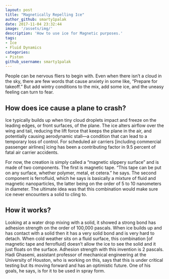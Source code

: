 ```yaml
---
layout: post
title: "Magnetically Repelling Ice"
author_github: smarty1palak
date: 2017-11-04 23:32:44
image: '/assets/img/'
description: 'How to use ice for Magnetic purposes.'
tags:
- Ice
- Fluid Dynamics
categories:
- Piston
github_username: smarty1palak
---
```


People can be nervous fliers to begin with. Even when there isn’t a cloud in the sky, there are few words that cause anxiety in some like, “Prepare for takeoff.” But add wintry conditions to the mix, add some ice, and the uneasy feeling can turn to fear.

## How does ice cause a plane to crash? 

Ice typically builds up when tiny cloud droplets impact and freeze on the leading edges, or front surfaces, of the plane. The ice alters airflow over the wing and tail, reducing the lift force that keeps the plane in the air, and potentially causing aerodynamic stall—a condition that can lead to a temporary loss of control. For scheduled air carriers [including commercial passenger airlines] icing has been a contributing factor in 9.5 percent of fatal air carrier accidents.

For now, the creation is simply called a “magnetic slippery surface” and is made of two components. The first is magnetic tape. “This tape can be put on any surface, whether polymer, metal, et cetera.” he says. The second component is ferrofluid, which he says is basically a mixture of fluid and magnetic nanoparticles, the latter being on the order of 5 to 10 nanometers in diameter. The ultimate idea was that this combination would make sure ice never encounters a solid to cling to.

## How it works? 

Looking at a water drop mixing with a solid, it showed a strong bond has adhesion strength on the order of 100,000 pascals. When
ice builds up and has contact with a solid then it has a very solid bond and is very hard to detach. When cold weather sits on a fluid surface, this combination [of magnetic tape and ferrofluid] doesn’t allow the ice to see the solid and it just floats on the surface. Adhesion strength with this invention is 2 pascals. Hadi Ghasemi, assistant professor of mechanical engineering at the University of Houston, who is working on this, says that this is under critical testing but its moving forward and has an optimistic future. One of his goals, he says, is for it to be used in spray form.
